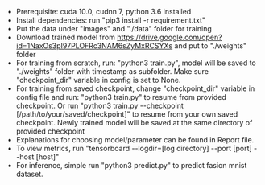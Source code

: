 - Prerequisite: cuda 10.0, cudnn 7, python 3.6 installed
- Install dependencies: run "pip3 install -r requirement.txt" 
- Put the data under "images" and "./data" folder for training
- Download trained model from https://drive.google.com/open?id=1NaxOs3pI97PLOFRc3NAM6sZyMxRCSYXs and put to "./weights" folder
- For training from scratch, run: "python3 train.py", model will be saved to "./weights" folder with timestamp as subfolder. Make sure "checkpoint_dir" variable in config is set to None.
- For training from saved checkpoint, change "checkpoint_dir" variable in config file and run: "python3 train.py" to resume from provided checkpoint. 
Or run "python3 train.py --checkpoint [/path/to/your/saved/checkpoint]" to resume from your own saved checkpoint. Newly trained model will be saved at the same directory of provided checkpoint
- Explanations for choosing model/parameter can be found in Report file.
- To view metrics, run "tensorboard --logdir=[log directory] --port [port] --host [host]"
- For inference, simple run "python3 predict.py" to predict fasion mnist dataset. 
